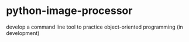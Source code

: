 # python-image-processor
develop a command line tool to practice object-oriented programming (in development)
